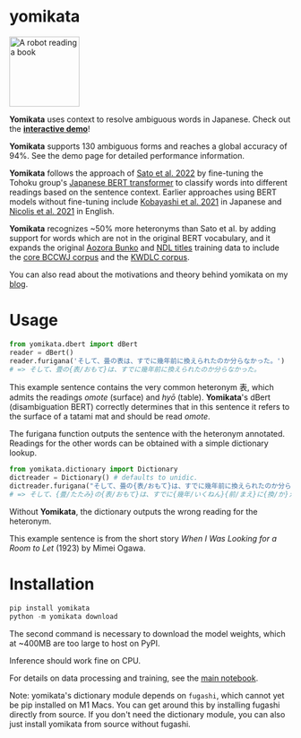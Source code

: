 # yomikata

<img src="https://raw.githubusercontent.com/passaglia/yomikata/main/robot_reading.png" width=125 height=125 alt="A robot reading a book" />

**Yomikata** uses context to resolve ambiguous words in Japanese. Check out the [**interactive demo**](https://huggingface.co/spaces/passaglia/yomikata-demo)!

**Yomikata** supports 130 ambiguous forms and reaches a global accuracy of 94%. See the demo page for detailed performance information.

**Yomikata** follows the approach of [Sato et al. 2022](https://aclanthology.org/2022.lrec-1.770/) by fine-tuning the Tohoku group's [Japanese BERT transformer](https://github.com/cl-tohoku/bert-japanese) to classify words into different readings based on the sentence context. Earlier approaches using BERT models without fine-tuning include [Kobayashi et al. 2021](https://www.anlp.jp/proceedings/annual_meeting/2021/pdf_dir/P2-18.pdf) in Japanese and [Nicolis et al. 2021](https://www.amazon.science/publications/homograph-disambiguation-with-contextual-word-embeddings-for-tts-systems) in English.

**Yomikata** recognizes ~50% more heteronyms than Sato et al. by adding support for words which are not in the original BERT vocabulary, and it expands the original [Aozora Bunko](https://github.com/ndl-lab/huriganacorpus-aozora) and [NDL titles](https://github.com/ndl-lab/huriganacorpus-ndlbib) training data to include the [core BCCWJ corpus](https://clrd.ninjal.ac.jp/bccwj/) and the [KWDLC corpus](https://github.com/ku-nlp/KWDLC).

You can also read about the motivations and theory behind yomikata on my [blog](https://passaglia.jp/yomikata/).

# Usage

```python
from yomikata.dbert import dBert
reader = dBert()
reader.furigana('そして、畳の表は、すでに幾年前に換えられたのか分らなかった。')
# => そして、畳の{表/おもて}は、すでに幾年前に換えられたのか分らなかった。
```

This example sentence contains the very common heteronym 表, which admits the readings *omote* (surface) and *hyō* (table). **Yomikata**'s dBert (disambiguation BERT) correctly determines that in this sentence it refers to the surface of a tatami mat and should be read *omote*. 

The furigana function outputs the sentence with the heteronym annotated. Readings for the other words can be obtained with a simple dictionary lookup.

```python
from yomikata.dictionary import Dictionary
dictreader = Dictionary() # defaults to unidic.
dictreader.furigana("そして、畳の{表/おもて}は、すでに幾年前に換えられたのか分らなかった。")
# => そして、{畳/たたみ}の{表/おもて}は、すでに{幾年/いくねん}{前/まえ}に{換/か}えられたのか{分/わ}らなかった。
```

Without **Yomikata**, the dictionary outputs the wrong reading for the heteronym.

This example sentence is from the short story *When I Was Looking for a Room to Let* (1923) by Mimei Ogawa.

# Installation 

```python
pip install yomikata
python -m yomikata download
```
The second command is necessary to download the model weights, which at ~400MB are too large to host on PyPI.

Inference should work fine on CPU.

For details on data processing and training, see the [main notebook](https://github.com/passaglia/yomikata/tree/main/notebooks).

Note: yomikata's dictionary module depends on `fugashi`, which cannot yet be pip installed on M1 Macs. You can get around this by installing fugashi directly from source. If you don't need the dictionary module, you can also just install yomikata from source without fugashi.




